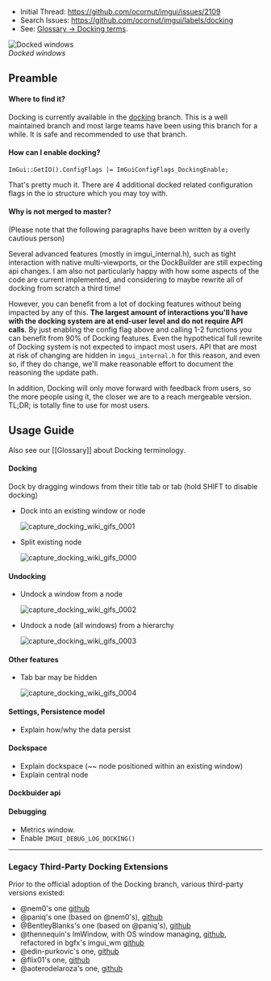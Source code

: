 - Initial Thread: https://github.com/ocornut/imgui/issues/2109
- Search Issues: https://github.com/ocornut/imgui/labels/docking
- See: [Glossary -> Docking terms](Glossary#docking-terms).

![Docked windows](https://user-images.githubusercontent.com/8225057/97541627-c0dea300-19c5-11eb-9416-8bb255e189a1.png)
<BR>_Docked windows_

## Preamble

#### Where to find it?

Docking is currently available in the [docking](https://github.com/ocornut/imgui/tree/docking) branch. This is a well maintained branch and most large teams have been using this branch for a while. It is safe and recommended to use that branch.

#### How can I enable docking?

`ImGui::GetIO().ConfigFlags |= ImGuiConfigFlags_DockingEnable;`

That's pretty much it.
There are 4 additional docked related configuration flags in the io structure which you may toy with.

#### Why is not merged to master?

(Please note that the following paragraphs have been written by a overly cautious person)

Several advanced features (mostly in imgui_internal.h), such as tight interaction with native multi-viewports, or the DockBuilder are still expecting api changes. I am also not particularly happy with how some aspects of the code are current implemented, and considering to maybe rewrite all of docking from scratch a third time! 

However, you can benefit from a lot of docking features without being impacted by any of this. **The largest amount of interactions you'll have with the docking system are at end-user level and do not require API calls**. By just enabling the config flag above and calling 1-2 functions you can benefit from 90% of Docking features. Even the hypothetical full rewrite of Docking system is not expected to impact most users. API that are most at risk of changing are hidden in `imgui_internal.h` for this reason, and even so, if they do change, we'll make reasonable effort to document the reasoning the update path. 

In addition, Docking will only move forward with feedback from users, so the more people using it, the closer we are to a reach mergeable version. TL;DR; is totally fine to use for most users.

## Usage Guide

Also see our [[Glossary]] about Docking terminology.

#### Docking

Dock by dragging windows from their title tab or tab (hold SHIFT to disable docking)

- Dock into an existing window or node

  ![capture_docking_wiki_gifs_0001](https://user-images.githubusercontent.com/19151258/82671137-ffb64300-9c46-11ea-8e98-1a78a128882d.gif)
- Split existing node

  ![capture_docking_wiki_gifs_0000](https://user-images.githubusercontent.com/19151258/82671136-ff1dac80-9c46-11ea-8794-6220d5bad078.gif)

#### Undocking

- Undock a window from a node

  ![capture_docking_wiki_gifs_0002](https://user-images.githubusercontent.com/19151258/82671170-0d6bc880-9c47-11ea-88fb-5761d163439a.gif)
- Undock a node (all windows) from a hierarchy

  ![capture_docking_wiki_gifs_0003](https://user-images.githubusercontent.com/19151258/82671172-0e045f00-9c47-11ea-88b2-d84e18be2b6b.gif)

#### Other features

- Tab bar may be hidden

  ![capture_docking_wiki_gifs_0004](https://user-images.githubusercontent.com/19151258/92583366-e3dcb880-f29a-11ea-8a21-b503a2801c87.gif)

#### Settings, Persistence model

- Explain how/why the data persist

#### Dockspace

- Explain dockspace (~~ node positioned within an existing window)
- Explain central node

#### Dockbuider api

#### Debugging

- Metrics window.
- Enable `IMGUI_DEBUG_LOG_DOCKING()`

----

### Legacy Third-Party Docking Extensions

Prior to the official adoption of the Docking branch, various third-party versions existed:
- @nem0's one [github](https://github.com/nem0/LumixEngine/tree/v0.34/external/imgui)
- @paniq's one (based on @nem0's), [github](https://github.com/ocornut/imgui/issues/351#issuecomment-219775521)
- @BentleyBlanks's one (based on @paniq's), [github](https://github.com/BentleyBlanks/imguiDock)
- @thennequin's ImWindow, with OS window managing, [github](https://github.com/thennequin/ImWindow), refactored in bgfx's imgui_wm [github](https://github.com/bkaradzic/bgfx/tree/master/3rdparty/ocornut-imgui)
- @edin-purkovic's one, [github](https://github.com/edin-purkovic/ImGuiDock)
- @flix01's one, [github](https://github.com/Flix01/imgui/tree/2015-10-Addons/addons/imguidock)
- @aoterodelaroza's one, [github](https://github.com/aoterodelaroza/imgui-goodies)
